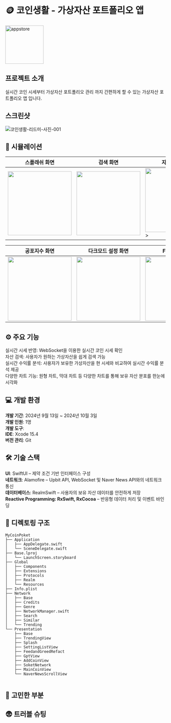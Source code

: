 # 🪙 코인생활 - 가상자산 포트폴리오 앱
<img src="https://github.com/user-attachments/assets/b83d844d-8d4e-4ab2-9150-0ab7266f3346" alt="appstore" width="120" height="120">

## 프로젝트 소개
실시간 코인 시세부터 가상자산 포트폴리오 관리 까지 간편하게 할 수 있는 가상자산 포트폴리오 앱 입니다.
## 스크린샷
![코인생활-리드미-사진-001](https://github.com/user-attachments/assets/784c4f5e-e36b-4db7-a4b9-b77e87ed4dc3)

## 📱 시뮬레이션
| 스플래쉬 화면 | 검색 화면 | 자산 추가 화면 | 포트폴리오 화면 | 뉴스 화면 |
|---------------|---------------|---------------|---------------|---------------|
| <img src="https://github.com/user-attachments/assets/be8dba8c-9550-48f6-b270-33822f61a98b" width="200" /> | <img src="https://github.com/user-attachments/assets/a041858d-f321-4ef8-8765-2609b20b9870" width="200" /> | <img src="https://github.com/user-attachments/assets/8a7c9fbb-680a-4a51-b7fb-a0c5b3f5048b" width="200" />> | <img src="https://github.com/user-attachments/assets/fe7c7c27-1d0b-4ed2-893d-b8c0830fb7b0" width="200" /> | <img src="https://github.com/user-attachments/assets/8eefd325-3de9-4bac-9310-9986492c4ff1" width="200" />

| 공포지수 화면 | 다크모드 설정 화면 | Face ID 화면 | 보유 자산 차트 화면 | 시세 차트 화면 |
|---------------|---------------|---------------|---------------|---------------|
 | <img src="https://github.com/user-attachments/assets/fb10df48-839d-4575-938e-ff149e8104db" width="200" /> | <img src="https://github.com/user-attachments/assets/29cd6406-1488-4906-916d-1eaa071cd8f7" width="200" /> | <img src="https://github.com/user-attachments/assets/4a689071-147d-4c63-b650-5e6bda0f957d" width="200" /> | <img src="https://github.com/user-attachments/assets/e915434d-8e22-4c8a-bdee-9bdc68e2a32c" width="200" /> | <img src="https://github.com/user-attachments/assets/fa7ac0a8-6f2f-4d4f-9a13-30986895350c" width="200" />


## ⚙️ 주요 기능

실시간 시세 반영: WebSocket을 이용한 실시간 코인 시세 확인<br/>
자산 검색: 사용자가 원하는 가상자산을 쉽게 검색 가능<br/>
실시간 수익률 분석: 사용자가 보유한 가상자산을 현 시세와 비교하여 실시간 수익률 분석 제공<br/>
다양한 차트 기능: 원형 차트, 막대 차트 등 다양한 차트를 통해 보유 자산 분포를 한눈에 시각화<br/>


## 💻 개발 환경

**개발 기간**: 2024년 9월 13일 ~ 2024년 10월 3일<br/>
**개발 인원**: 1명<br/>
**개발 도구**:<br/>
**IDE**: Xcode 15.4<br/>
**버전 관리**: Git<br/>

## 🛠️ 기술 스택
**UI**: SwiftUI – 제약 조건 기반 인터페이스 구성<br/>
**네트워크**: Alamofire – Upbit API, WebSocket 및 Naver News API와의 네트워크 통신<br/>
**데이터베이스**: RealmSwift – 사용자의 보유 자산 데이터를 안전하게 저장<br/>
**Reactive Programming: RxSwift, RxCocoa** – 반응형 데이터 처리 및 이벤트 바인딩<br/>

## 📁 디렉토링 구조
```
MyCoinPoket
├── Application
│   ├── AppDelegate.swift
│   └── SceneDelegate.swift
├── Base.lproj
│   └── LaunchScreen.storyboard
├── Global
│   ├── Components
│   ├── Extensions
│   ├── Protocols
│   ├── Realm
│   └── Resources
├── Info.plist
├── Network
│   ├── Base
│   ├── Credits
│   ├── Genre
│   ├── NetworkManager.swift
│   ├── Search
│   ├── Similar
│   └── Trending
└── Presentation
    ├── Base
    ├── TrendingView
    ├── Splash
    ├── SettingListView
    ├── FeedandGreedRefact
    ├── GptView
    ├── AddCoinView
    ├── SoketNetwork
    ├── MainCoinView
    └── NaverNewsScrollView


```

## 🤔 고민한 부분



## 😨 트러블 슈팅

